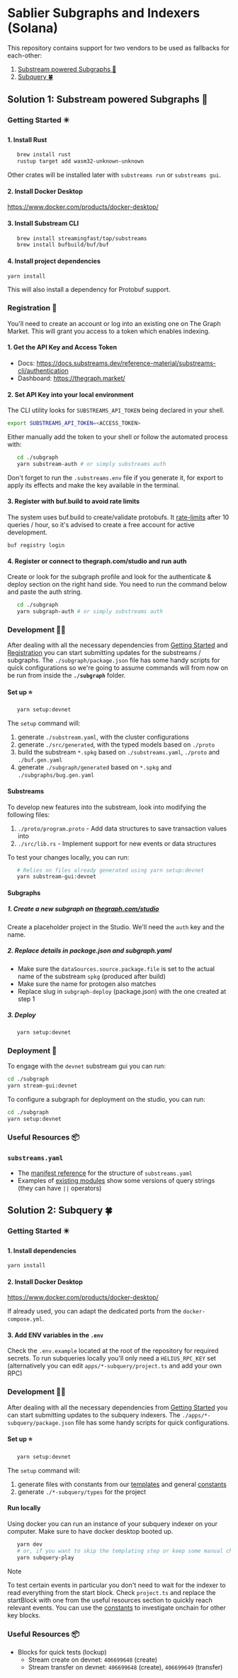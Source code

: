 # Sablier Subgraphs and Indexers (Solana)

This repository contains support for two vendors to be used as fallbacks for each-other:

1. [Substream powered Subgraphs 🔮](#solution-1-substream-powered-subgraphs)
2. [Subquery 🍀](#solution-2-subquery)

## Solution 1: Substream powered Subgraphs 🔮

### Getting Started ✴️

#### 1. Install Rust

```bash
   brew install rust
   rustup target add wasm32-unknown-unknown
```

Other crates will be installed later with `substreams run` or `substreams gui`.

#### 2. Install Docker Desktop

https://www.docker.com/products/docker-desktop/

#### 3. Install Substream CLI

```bash
   brew install streamingfast/tap/substreams
   brew install bufbuild/buf/buf
```

#### 4. Install project dependencies

```bash
yarn install
```

This will also install a dependency for Protobuf support.

### Registration 📑

You'll need to create an account or log into an existing one on The Graph Market. This will grant you access to a token which enables indexing.

#### 1. Get the API Key and Access Token

- Docs: https://docs.substreams.dev/reference-material/substreams-cli/authentication
- Dashboard: https://thegraph.market/

#### 2. Set API Key into your local environment

The CLI utility looks for `SUBSTREAMS_API_TOKEN` being declared in your shell.

```bash
export SUBSTREAMS_API_TOKEN=<ACCESS_TOKEN>
```

Either manually add the token to your shell or follow the automated process with:

```bash
   cd ./subgraph
   yarn substream-auth # or simply substreams auth
```

Don't forget to run the `.substreams.env` file if you generate it, for export to apply its effects and make the key available in the terminal.

#### 3. Register with buf.build to avoid rate limits

The system uses buf.build to create/validate protobufs.
It [rate-limits](https://buf.build/docs/bsr/rate-limits/) after 10 queries / hour, so it's advised to create a free account for active development.

```
buf registry login
```

#### 4. Register or connect to thegraph.com/studio and run auth

Create or look for the subgraph profile and look for the authenticate & deploy section on the right hand side. You need to run the command below and paste the auth string.

```bash
   cd ./subgraph
   yarn subgraph-auth # or simply substreams auth
```

### Development 👨‍💻

After dealing with all the necessary dependencies from [Getting Started](#getting-started-) and [Registration](#registration-) you can start submitting updates for the substreams / subgraphs. The `./subgraph/package.json` file has some handy scripts for quick configurations so we're going to assume commands will from now on be run from inside the **`./subgraph`** folder.

#### Set up ⭐

```bash
   yarn setup:devnet
```

The `setup` command will:

1. generate `./substream.yaml`, with the cluster configurations
2. generate `./src/generated`, with the typed models based on `./proto`
3. build the substream `*.spkg` based on `./substreams.yaml`, `./proto` and `./buf.gen.yaml`
4. generate `./subgraph/generated` based on `*.spkg` and `./subgraphs/bug.gen.yaml`

#### Substreams

To develop new features into the substream, look into modifying the following files:

1. `./proto/program.proto` - Add data structures to save transaction values into
2. `./src/lib.rs` - Implement support for new events or data structures

To test your changes locally, you can run:

```bash
   # Relies on files already generated using yarn setup:devnet
   yarn substream-gui:devnet
```

#### Subgraphs

##### 1. Create a new subgraph on [thegraph.com/studio](https://thegraph.com/studio/)

Create a placeholder project in the Studio. We'll need the `auth` key and the name.

##### 2. Replace details in package.json and subgraph.yaml

- Make sure the `dataSources.source.package.file` is set to the actual name of the substream `spkg` (produced after build)
- Make sure the name for protogen also matches
- Replace slug in `subgraph-deploy` (package.json) with the one created at step 1

##### 3. Deploy

```bash
   yarn setup:devnet
```

### Deployment 🚀

To engage with the `devnet` substream gui you can run:

```bash
cd ./subgraph
yarn stream-gui:devnet
```

To configure a subgraph for deployment on the studio, you can run:

```bash
cd ./subgraph
yarn setup:devnet

```

### Useful Resources 📦

### `substreams.yaml`

- The [manifest reference](https://docs.substreams.dev/reference-material/substreams-components/manifests) for the structure of `substreams.yaml`
- Examples of [existing modules](https://substreams.dev/packages/solana-common/latest) show some versions of query strings (they can have `||` operators)

## Solution 2: Subquery 🍀

### Getting Started ✴️

#### 1. Install dependencies

```bash
yarn install
```

#### 2. Install Docker Desktop

https://www.docker.com/products/docker-desktop/

If already used, you can adapt the dedicated ports from the `docker-compose.yml`.

#### 3. Add ENV variables in the `.env`

Check the `.env.example` located at the root of the repository for required secrets. To run subqueries locally you'll only need a `HELIUS_RPC_KEY` set (alternatively you can edit `apps/*-subquery/project.ts` and add your own RPC)

### Development 👨‍💻

After dealing with all the necessary dependencies from [Getting Started](#getting-started--1) you can start submitting updates to the subquery indexers. The `./apps/*-subquery/package.json` file has some handy scripts for quick configurations.

#### Set up ⭐

```bash
   yarn setup:devnet
```

The `setup` command will:

1. generate files with constants from our [templates](./packages/templates/) and general [constants](./packages/constants/)
2. generate `./*-subquery/types` for the project

#### Run locally

Using docker you can run an instance of your subquery indexer on your computer. Make sure to have docker desktop booted up.

```bash
   yarn dev
   # or, if you want to skip the templating step or keep some manual changes added after the fact
   yarn subquery-play
```

> [!NOTE]
>
> To test certain events in particular you don't need to wait for the indexer to read everything from the start block. Check `project.ts` and replace the startBlock with one from the useful resources section to quickly reach relevant events. You can use the [constants](./packages/constants/devnet.json) to investigate onchain for other key blocks.

### Useful Resources 📦

- Blocks for quick tests (lockup)
  - Stream create on devnet: `406699648` (create)
  - Stream transfer on devnet: `406699648` (create), `406699649` (transfer)
